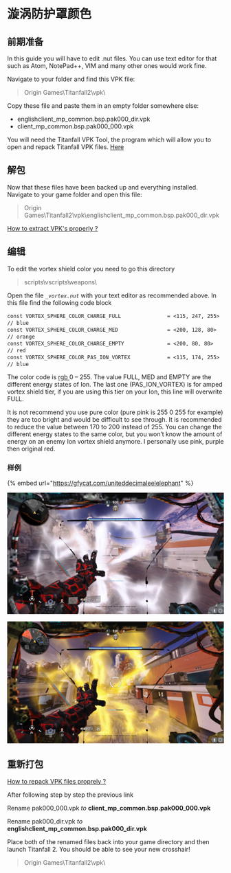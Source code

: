 # 漩涡防护罩颜色

## 前期准备

In this guide you will have to edit .nut files. You can use text editor for that such as Atom, NotePad++, VIM and many other ones would work fine.

Navigate to your folder and find this VPK file:

> Origin Games\Titanfall2\vpk\

Copy these file and paste them in an empty folder somewhere else:

* englishclient\_mp\_common.bsp.pak000\_dir.vpk
* client\_mp\_common.bsp.pak000\_000.vpk

You will need the Titanfall VPK Tool, the program which will allow you to open and repack Titanfall VPK files. [Here](https://noskill.gitbook.io/titanfall2/how-to-start-modding/modding-tools)

## 解包

Now that these files have been backed up and everything installed. Navigate to your game folder and open this file:

> Origin Games\Titanfall2\vpk\englishclient\_mp\_common.bsp.pak000\_dir.vpk

[How to extract VPK's properly ?](https://noskill.gitbook.io/titanfall2/how-to-start-modding/how-to-backup-extract-and-repack)

## 编辑

To edit the vortex shield color you need to go this directory

> scripts\vscripts\weapons\

Open the file _`_vortex.nut`_ with your text editor as recommended above. In this file find the following code block

```text
const VORTEX_SPHERE_COLOR_CHARGE_FULL               = <115, 247, 255>   // blue
const VORTEX_SPHERE_COLOR_CHARGE_MED                = <200, 128, 80>    // orange
const VORTEX_SPHERE_COLOR_CHARGE_EMPTY              = <200, 80, 80>     // red
const VORTEX_SPHERE_COLOR_PAS_ION_VORTEX            = <115, 174, 255>   // blue
```

The color code is [rgb ](../../../information/textures/colors/#rgb)0 – 255. The value FULL, MED and EMPTY are the different energy states of Ion. The last one \(PAS\_ION\_VORTEX\) is for amped vortex shield tier, if you are using this tier on your Ion, this line will overwrite FULL.

It is not recommend you use pure color \(pure pink is 255 0 255 for example\) they are too bright and would be difficult to see through. It is recommended to reduce the value between 170 to 200 instead of 255. You can change the different energy states to the same color, but you won’t know the amount of energy on an enemy Ion vortex shield anymore. I personally use pink, purple then original red.

### 样例

{% embed url="https://gfycat.com/uniteddecimaleelelephant" %}

![](../../../.gitbook/assets/white.png)

![](../../../.gitbook/assets/yellow.png)

## 重新打包

[How to repack VPK files proprely ?](https://noskill.gitbook.io/titanfall2/how-to-start-modding/how-to-backup-extract-and-repack)

After following step by step the previous link

Rename pak000\_000.vpk _to_ **client\_mp\_common.bsp.pak000\_000.vpk**

Rename pak000\_dir.vpk _to_ **englishclient\_mp\_common.bsp.pak000\_dir.vpk**

Place both of the renamed files back into your game directory and then launch Titanfall 2. You should be able to see your new crosshair!

> Origin Games\Titanfall2\vpk\

